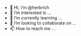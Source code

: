 - 👋 Hi, I’m @herbrich
- 👀 I’m interested in ...
- 🌱 I’m currently learning ...
- 💞️ I’m looking to collaborate on ...
- 📫 How to reach me ...

<!---
herbrich/herbrich is a ✨ special ✨ repository because its `README.md` (this file) appears on your GitHub profile.
You can click the Preview link to take a look at your changes.
--->
